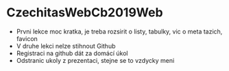 # CzechitasWebCb2019Web

* Prvni lekce moc kratka, je treba rozsirit o listy, tabulky, vic o meta tazich, favicon
* V druhe lekci nelze stihnout Github
* Registraci na github dát za domácí úkol
* Odstranic ukoly z prezentaci, stejne se to vzdycky meni